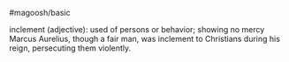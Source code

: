 #magoosh/basic

inclement (adjective): used of persons or behavior; showing no mercy 
Marcus Aurelius, though a fair man, was inclement to Christians during his reign, persecuting them 
violently. 
